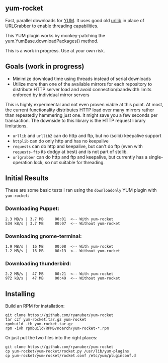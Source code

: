 yum-rocket
----------

Fast, parallel downloads for [YUM](http://yum.baseurl.org). It uses good old
[urllib](http://docs.python.org/library/urllib.html) in place of URLGrabber to
enable threading capabilities.

This YUM plugin works by monkey-patching the yum.YumBase.downloadPackages()
method.

This is a work in progress. Use at your own risk.

Goals (work in progress)
------------------------

- Minimize download time using threads instead of serial downloads
- Utilize more than one of the available mirrors for each repository to
  distribute HTTP server load and avoid connection/bandwidth limits enforced by
  individual mirror servers

This is highly experimental and not even proven viable at this point. At most,
the current functionality distributes HTTP load over many mirrors rather than
repeatedly hammering just one. It might save you a few seconds per transaction.
The downside to this library is the HTTP request library limitations.

- `urllib` and `urllib2` can do http and ftp, but no (solid) keepalive support
- `httplib` can do only http and has no keepalive
- `requests` can do http and keepalive, but can't do ftp (even with
  `requests-ftp` its dodgy at best) and is not part of stdlib.
- `urlgrabber` can do http and ftp and keepalive, but currently has a
  single-operation lock, so not suitable for threading.

Initial Results
---------------

These are some basic tests I ran using the `downloadonly` YUM plugin with
`yum-rocket`:

### Downloading Puppet:

```
2.3 MB/s | 3.7 MB     00:01  <-- With yum-rocket
534 kB/s | 3.7 MB     00:07  <-- Without yum-rocket
```

### Downloading gnome-terminal:

```
1.9 MB/s |  16 MB     00:08  <-- With yum-rocket
1.2 MB/s |  16 MB     00:13  <-- Without yum-rocket
```

### Downloading thunderbird:

```
2.2 MB/s |  47 MB     00:21  <-- With yum-rocket
972 kB/s |  47 MB     00:49  <-- Without yum-rocket
```

Installing
----------

Build an RPM for installation:

```
git clone https://github.com/ryanuber/yum-rocket
tar czf yum-rocket.tar.gz yum-rocket
rpmbuild -tb yum-rocket.tar.gz
rpm -ivh rpmbuild/RPMS/noarch/yum-rocket-*.rpm
```

Or just put the two files into the right places:

```
git clone https://github.com/ryanuber/yum-rocket
cp yum-rocket/yum-rocket/rocket.py /usr/lib/yum-plugins
cp yum-rocket/yum-rocket/rocket.conf /etc/yum/pluginconf.d
```
